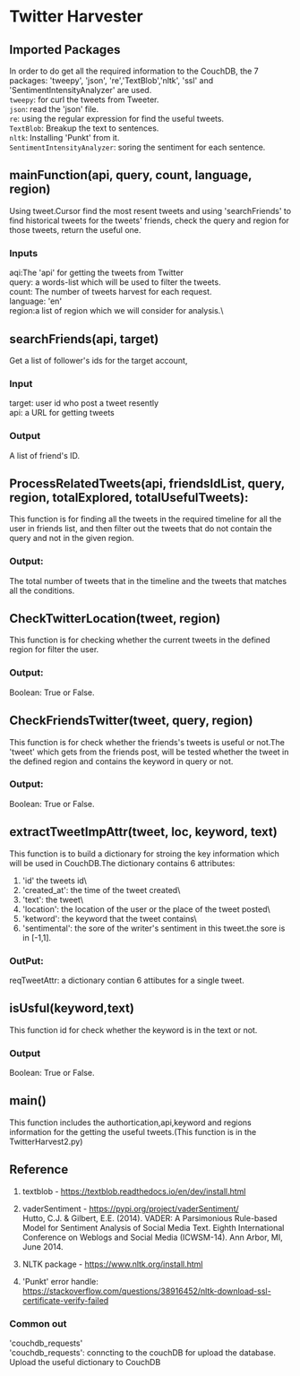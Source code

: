 # Twitter Harvester

## Imported Packages

In order to do get all the required information to the CouchDB, the 7 packages: 'tweepy', 'json', 're','TextBlob','nltk', 'ssl' and 'SentimentIntensityAnalyzer' are used. \
`tweepy`: for curl the tweets from Tweeter.\
`json`: read the 'json' file.\
`re`: using the regular expression for find the useful tweets.\
`TextBlob`: Breakup the text to sentences.\
`nltk`: Installing  'Punkt' from it.\
`SentimentIntensityAnalyzer`: soring the sentiment for each sentence.

## mainFunction(api, query, count, language, region)

Using tweet.Cursor find the most resent tweets and using 'searchFriends' to find historical tweets for the tweets' friends, check the query and region for those tweets, return the useful one.

### Inputs

aqi:The 'api' for getting the tweets from Twitter\
query: a words-list which will be used to filter the tweets.\
count: The number of tweets harvest for each request.\
language: 'en'\
region:a list of region which we will consider for analysis.\

## searchFriends(api, target)

Get a list of follower's ids for the target account,

### Input

target: user id who post a tweet resently\
api: a URL for getting tweets

### Output

A list of friend's ID.

## ProcessRelatedTweets(api, friendsIdList, query, region, totalExplored, totalUsefulTweets):

This function is for finding all the tweets in the required timeline for all the user in friends list, and then filter out the tweets that do not contain the query and not in the given region.

### Output:

The total number of tweets that in the timeline and the tweets that matches all the conditions.

## CheckTwitterLocation(tweet, region)

This function is for checking whether the current tweets in the defined region for filter the user.

### Output:

Boolean: True or False.

## CheckFriendsTwitter(tweet, query, region)

This function is for check whether the friends's tweets is useful or not.The 'tweet' which gets from the friends post, will be tested whether the tweet in the defined region and contains the keyword in query or not.

### Output:

Boolean: True or False.

## extractTweetImpAttr(tweet, loc, keyword, text)

This function is to build a dictionary for stroing the key information which will be used in CouchDB.The dictionary contains 6 attributes:

1. 'id' the tweets id\
2. 'created_at': the time of the tweet created\
3. 'text': the tweet\
4. 'location': the location of the user or the place of the tweet posted\
5. 'ketword': the keyword that the tweet contains\
6. 'sentimental': the sore of the writer's sentiment in this tweet.the sore is in [-1,1].

### OutPut:

 reqTweetAttr: a dictionary contian 6 attibutes for a single tweet.

## isUsful(keyword,text)

This function id for check whether the keyword is in the text or not.

### Output

Boolean: True or False.

## main() 

This function includes the authortication,api,keyword and regions information for the getting the useful tweets.\(This function is in the TwitterHarvest2.py)

## Reference

1. textblob - https://textblob.readthedocs.io/en/dev/install.html

2. vaderSentiment - https://pypi.org/project/vaderSentiment/ \
Hutto, C.J. & Gilbert, E.E. (2014). VADER: A Parsimonious Rule-based Model for Sentiment Analysis of Social Media Text. Eighth International Conference on Weblogs and Social Media (ICWSM-14). Ann Arbor, MI, June 2014.

3. NLTK package - https://www.nltk.org/install.html

4. 'Punkt' error handle: https://stackoverflow.com/questions/38916452/nltk-download-ssl-certificate-verify-failed

### Common out

'couchdb_requests'\
'couchdb_requests': conncting to the couchDB for upload the database.\
Upload the useful dictionary to CouchDB
